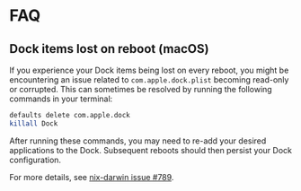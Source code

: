 # FAQ

## Dock items lost on reboot (macOS)

If you experience your Dock items being lost on every reboot, you might be encountering an issue related to `com.apple.dock.plist` becoming read-only or corrupted. This can sometimes be resolved by running the following commands in your terminal:

```bash
defaults delete com.apple.dock
killall Dock
```

After running these commands, you may need to re-add your desired applications to the Dock. Subsequent reboots should then persist your Dock configuration.

For more details, see [nix-darwin issue #789](https://github.com/LnL7/nix-darwin/issues/789).

